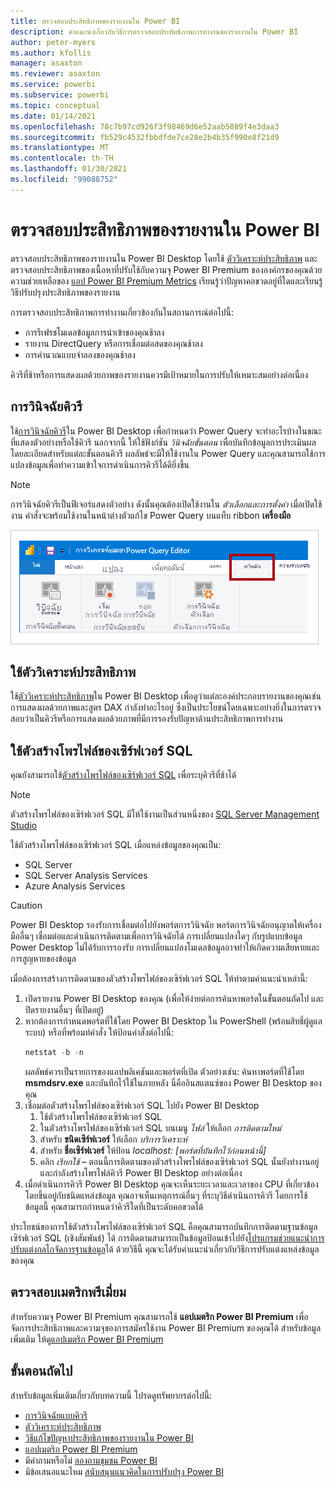 ```yaml
---
title: ตรวจสอบประสิทธิภาพของรายงานใน Power BI
description: คำแนะนำเกี่ยวกับวิธีการตรวจสอบประสิทธิภาพการทำงานของรายงานใน Power BI
author: peter-myers
ms.author: kfollis
manager: asaxton
ms.reviewer: asaxton
ms.service: powerbi
ms.subservice: powerbi
ms.topic: conceptual
ms.date: 01/14/2021
ms.openlocfilehash: 78c7b97cd926f3f98469d6e52aab5889f4e3daa3
ms.sourcegitcommit: fb529c4532fbbdfde7ce28e2b4b35f990e8f21d9
ms.translationtype: MT
ms.contentlocale: th-TH
ms.lasthandoff: 01/30/2021
ms.locfileid: "99088752"
---
```

# <a name="monitor-report-performance-in-power-bi"></a>ตรวจสอบประสิทธิภาพของรายงานใน Power BI

ตรวจสอบประสิทธิภาพของรายงานใน Power BI Desktop โดยใช้ [ตัววิเคราะห์ประสิทธิภาพ](../create-reports/desktop-performance-analyzer.md) และตรวจสอบประสิทธิภาพของเนื้อหาที่ปรับใช้กับความจุ Power BI Premium ขององค์กรของคุณด้วยความช่วยเหลือของ [แอป Power BI Premium Metrics](../admin/service-premium-metrics-app.md) เรียนรู้ว่าปัญหาคอขวดอยู่ที่ใดและเรียนรู้วิธีปรับปรุงประสิทธิภาพของรายงาน

การตรวจสอบประสิทธิภาพการทำงานเกี่ยวข้องกันในสถานการณ์ต่อไปนี้:

- การรีเฟรชโมเดลข้อมูลการนำเข้าของคุณช้าลง
- รายงาน DirectQuery หรือการเชื่อมต่อสดของคุณช้าลง
- การคำนวณแบบจำลองของคุณช้าลง

คิวรีที่ช้าหรือการแสดงผลด้วยภาพของรายงานควรมีเป้าหมายในการปรับให้เหมาะสมอย่างต่อเนื่อง

## <a name="use-query-diagnostics"></a>การวินิจฉัยคิวรี

ใช้[การวินิจฉัยคิวรี](/power-query/QueryDiagnostics)ใน Power BI Desktop เพื่อกำหนดว่า Power Query จะทำอะไรบ้างในขณะที่แสดงตัวอย่างหรือใช้คิวรี นอกจากนี้ ให้ใช้ฟังก์ชัน _วินิจฉัยขั้นตอน_ เพื่อบันทึกข้อมูลการประเมินผลโดยละเอียดสำหรับแต่ละขั้นตอนคิวรี ผลลัพธ์จะมีให้ใช้งานใน Power Query และคุณสามารถใช้การแปลงข้อมูลเพื่อทำความเข้าใจการดำเนินการคิวรีได้ดียิ่งขึ้น

> [!NOTE]
> การวินิจฉัยคิวรีเป็นฟีเจอร์แสดงตัวอย่าง ดังนั้นคุณต้องเปิดใช้งานใน _ตัวเลือกและการตั้งค่า_ เมื่อเปิดใช้งาน คำสั่งจะพร้อมใช้งานในหน้าต่างตัวแก้ไข Power Query บนแท็บ ribbon **เครื่องมือ**

![ภาพหน้าจอของแถบเครื่องมือตัวแก้ไข Power Query ที่แสดงคำสั่งวินิจฉัยขั้นตอน คำสั่งเริ่มการวินิจฉัย และคำสั่งหยุดการวินิจฉัย](media/monitor-report-performance/power-query-diagnotics.png)

## <a name="use-performance-analyzer"></a>ใช้ตัววิเคราะห์ประสิทธิภาพ

ใช้[ตัววิเคราะห์ประสิทธิภาพ](../create-reports/desktop-performance-analyzer.md)ใน Power BI Desktop เพื่อดูว่าแต่ละองค์ประกอบรายงานของคุณเช่น การแสดงผลด้วยภาพและสูตร DAX กำลังทำอะไรอยู่ ซึ่งเป็นประโยชน์โดยเฉพาะอย่างยิ่งในการตรวจสอบว่าเป็นคิวรีหรือการแสดงผลด้วยภาพที่มีการรองรับปัญหาด้านประสิทธิภาพการทำงาน

## <a name="use-sql-server-profiler"></a>ใช้ตัวสร้างโพรไฟล์ของเซิร์ฟเวอร์ SQL

คุณยังสามารถใช้[ตัวสร้างโพรไฟล์ของเซิร์ฟเวอร์ SQL](/sql/tools/sql-server-profiler/sql-server-profiler) เพื่อระบุคิวรีที่ช้าได้

> [!NOTE]
> ตัวสร้างโพรไฟล์ของเซิร์ฟเวอร์ SQL มีให้ใช้งานเป็นส่วนหนึ่งของ [SQL Server Management Studio](/sql/ssms/download-sql-server-management-studio-ssms)

ใช้ตัวสร้างโพรไฟล์ของเซิร์ฟเวอร์ SQL เมื่อแหล่งข้อมูลของคุณเป็น:

- SQL Server
- SQL Server Analysis Services
- Azure Analysis Services

> [!CAUTION]
> Power BI Desktop รองรับการเชื่อมต่อไปยังพอร์ตการวินิจฉัย พอร์ตการวินิจฉัยอนุญาตให้เครื่องมืออื่นๆ เชื่อมต่อและดำเนินการติดตามเพื่อการวินิจฉัยได้ การเปลี่ยนแปลงใดๆ กับรูปแบบข้อมูล Power Desktop ไม่ได้รับการรองรับ การเปลี่ยนแปลงโมเดลข้อมูลอาจทำให้เกิดความเสียหายและการสูญหายของข้อมูล

เมื่อต้องการสร้างการติดตามของตัวสร้างโพรไฟล์ของเซิร์ฟเวอร์ SQL ให้ทำตามคำแนะนำเหล่านี้:

1. เปิดรายงาน Power BI Desktop ของคุณ (เพื่อให้ง่ายต่อการค้นหาพอร์ตในขั้นตอนถัดไป และปิดรายงานอื่นๆ ที่เปิดอยู่)
1. หากต้องการกำหนดพอร์ตที่ใช้โดย Power BI Desktop ใน PowerShell (พร้อมสิทธิ์ผู้ดูแลระบบ) หรือที่พร้อมท์คำสั่ง  ให้ป้อนคำสั่งต่อไปนี้:
    ```powershell
    netstat -b -n
    ```
    ผลลัพธ์ควรเป็นรายการของแอปพลิเคชันและพอร์ตที่เปิด ตัวอย่างเช่น: ค้นหาพอร์ตที่ใช้โดย **msmdsrv.exe** และบันทึกไว้ใช้ในภายหลัง นี่คืออินสแตนซ์ของ Power BI Desktop ของคุณ
1. เชื่อมต่อตัวสร้างโพรไฟล์ของเซิร์ฟเวอร์ SQL ไปยัง Power BI Desktop
    1. ใช้ตัวสร้างโพรไฟล์ของเซิร์ฟเวอร์ SQL
    1. ในตัวสร้างโพรไฟล์ของเซิร์ฟเวอร์ SQL บนเมนู _ไฟล์_ ให้เลือก _การติดตามใหม่_
    1. สำหรับ **ชนิดเซิร์ฟเวอร์** ให้เลือก _บริการวิเคราะห์_
    1. สำหรับ **ชื่อเซิร์ฟเวอร์** ให้ป้อน _localhost: [พอร์ตที่บันทึกไว้ก่อนหน้านี้]_
    1. คลิก _เรียกใช้_ – ตอนนี้การติดตามของตัวสร้างโพรไฟล์ของเซิร์ฟเวอร์ SQL นั้นยังทำงานอยู่และกำลังสร้างโพรไฟล์คิวรี Power BI Desktop อย่างต่อเนื่อง
1. เมื่อดำเนินการคิวรี Power BI Desktop คุณจะเห็นระยะเวลาและเวลาของ CPU ที่เกี่ยวข้อง โดยขึ้นอยู่กับชนิดแหล่งข้อมูล คุณอาจเห็นเหตุการณ์อื่นๆ ที่ระบุวิธีดำเนินการคิวรี โดยการใช้ข้อมูลนี้ คุณสามารถกำหนดว่าคิวรีใดที่เป็นระดับคอขวดได้

ประโยชน์ของการใช้ตัวสร้างโพรไฟล์ของเซิร์ฟเวอร์ SQL คือคุณสามารถบันทึกการติดตามฐานข้อมูลเซิร์ฟเวอร์ SQL (เชิงสัมพันธ์) ได้ การติดตามสามารถเป็นข้อมูลป้อนเข้าไปยัง[โปรแกรมช่วยแนะนำการปรับแต่งกลไกจัดการฐานข้อมูล](/sql/relational-databases/performance/start-and-use-the-database-engine-tuning-advisor)ได้ ด้วยวิธีนี้ คุณจะได้รับคำแนะนำเกี่ยวกับวิธีการปรับแต่งแหล่งข้อมูลของคุณ

## <a name="monitor-premium-metrics"></a>ตรวจสอบเมตริกพรีเมี่ยม

สำหรับความจุ Power BI Premium คุณสามารถใช้ **แอปเมตริก Power BI Premium** เพื่อจัดการประสิทธิภาพและความจุของการสมัครใช้งาน Power BI Premium ของคุณได้ สำหรับข้อมูลเพิ่มเติม ให้ดู[แอปเมตริก Power BI Premium](../admin/service-premium-metrics-app.md)

## <a name="next-steps"></a>ขั้นตอนถัดไป

สำหรับข้อมูลเพิ่มเติมเกี่ยวกับบทความนี้ โปรดดูทรัพยากรต่อไปนี้:

- [การวินิจฉัยแบบคิวรี](/power-query/QueryDiagnostics)
- [ตัววิเคราะห์ประสิทธิภาพ](../create-reports/desktop-performance-analyzer.md)
- [วิธีแก้ไขปัญหาประสิทธิภาพของรายงานใน Power BI](report-performance-troubleshoot.md)
- [แอปเมตริก Power BI Premium](../admin/service-premium-metrics-app.md)
- มีคำถามหรือไม่ [ลองถามชุมชน Power BI](https://community.powerbi.com/)
- มีข้อเสนอแนะไหม [สนับสนุนแนวคิดในการปรับปรุง Power BI](https://ideas.powerbi.com/)
